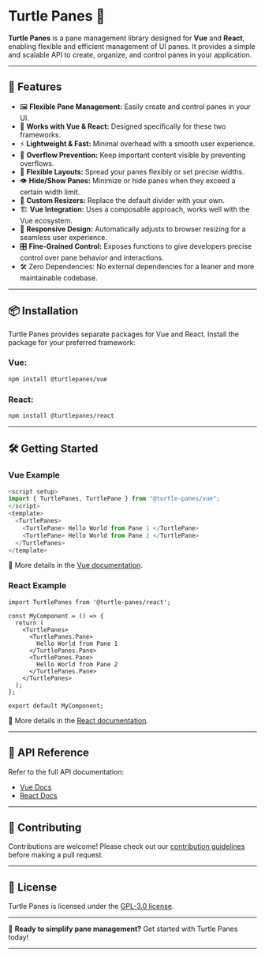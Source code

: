 # Turtle Panes 🐢

**Turtle Panes** is a pane management library designed for **Vue** and **React**, enabling flexible and efficient management of UI panes. It provides a simple and scalable API to create, organize, and control panes in your application.

---

## 🚀 Features

- 🖼️ **Flexible Pane Management:** Easily create and control panes in your UI.
- 🔌 **Works with Vue & React:** Designed specifically for these two frameworks.
- ⚡ **Lightweight & Fast:** Minimal overhead with a smooth user experience.
- 🚀 **Overflow Prevention:** Keep important content visible by preventing overflows.
- 📐 **Flexible Layouts:** Spread your panes flexibly or set precise widths.
- 👁️ **Hide/Show Panes:** Minimize or hide panes when they exceed a certain width limit.
- 🎨 **Custom Resizers:** Replace the default divider with your own.
- 🏗 **Vue Integration:** Uses a composable approach, works well with the Vue ecosystem.
- 📱 **Responsive Design:** Automatically adjusts to browser resizing for a seamless user experience.
- 🎛 **Fine-Grained Control:** Exposes functions to give developers precise control over pane behavior and interactions.
- 🛠 Zero Dependencies: No external dependencies for a leaner and more maintainable codebase.

---

## 📦 Installation

Turtle Panes provides separate packages for Vue and React. Install the package for your preferred framework:

### Vue:
```sh
npm install @turtlepanes/vue
```

### React:
```sh
npm install @turtlepanes/react
```

---

## 🛠 Getting Started

### Vue Example
```ts
<script setup>
import { TurtlePanes, TurtlePane } from "@turtle-panes/vue";
</script>
<template>
  <TurtlePanes>
    <TurtlePane> Hello World from Pane 1 </TurtlePane>
    <TurtlePane> Hello World from Pane 2 </TurtlePane>
  </TurtlePanes>
</template>
```
🔗 More details in the [Vue documentation](https://turtlepanes.altinselimi.com/vue/getting-started.html).

### React Example
```tsx
import TurtlePanes from '@turtle-panes/react';

const MyComponent = () => {
  return (
    <TurtlePanes>
      <TurtlePanes.Pane>
        Hello World from Pane 1
      </TurtlePanes.Pane>
      <TurtlePanes.Pane>
        Hello World from Pane 2
      </TurtlePanes.Pane>
    </TurtlePanes>
  );
};

export default MyComponent;
```
🔗 More details in the [React documentation](https://turtlepanes.altinselimi.com/react/getting-started.html).

---

## 📖 API Reference
Refer to the full API documentation:
- [Vue Docs](https://turtlepanes.altinselimi.com/vue/getting-started.html)
- [React Docs](https://turtlepanes.altinselimi.com/react/getting-started.html)

---

## 🤝 Contributing
Contributions are welcome! Please check out our [contribution guidelines](CONTRIBUTING.md) before making a pull request.

---

## 📜 License
Turtle Panes is licensed under the [GPL-3.0 license](LICENSE).

---

🎯 **Ready to simplify pane management?** Get started with Turtle Panes today!

---

